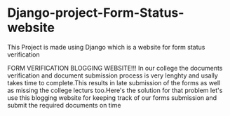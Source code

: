 # Django-project-Form-Status-website
This Project is made using Django which is a website for form status verification

FORM VERIFICATION BLOGGING WEBSITE!!!
In our college the documents verification and document submission process is very lenghty and usally takes time to complete.This results in late submission of the forms as well as missing the college lecturs too.Here's the solution for that problem let's use this blogging website for keeping track of our forms submission and submit the required documents on time
